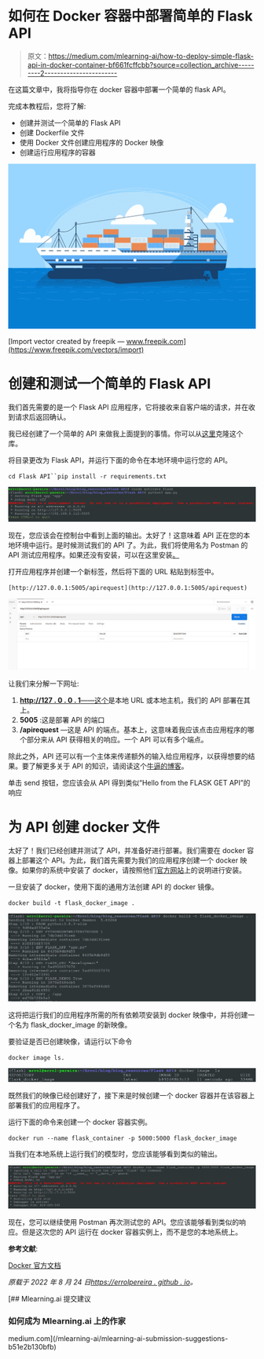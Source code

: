 # 如何在 Docker 容器中部署简单的 Flask API

> 原文：<https://medium.com/mlearning-ai/how-to-deploy-simple-flask-api-in-docker-container-bf661fcffcbb?source=collection_archive---------2----------------------->

在这篇文章中，我将指导你在 docker 容器中部署一个简单的 flask API。

完成本教程后，您将了解:

*   创建并测试一个简单的 Flask API
*   创建 Dockerfile 文件
*   使用 Docker 文件创建应用程序的 Docker 映像
*   创建运行应用程序的容器

![](img/127b409323b67d7f0012a10cf7691cbd.png)

[Import vector created by freepik — www.freepik.com](https://www.freepik.com/vectors/import)

# 创建和测试一个简单的 Flask API

我们首先需要的是一个 Flask API 应用程序，它将接收来自客户端的请求，并在收到请求后返回确认。

我已经创建了一个简单的 API 来做我上面提到的事情。你可以从[这里](https://github.com/errolPereira/blog_resources/tree/main/Flask%20API)克隆这个库。

将目录更改为 Flask API，并运行下面的命令在本地环境中运行您的 API。

`cd Flask API``pip install -r requirements.txt`

![](img/0f3ac2fc969aa3ba6b476acd9bf32261.png)

现在，您应该会在控制台中看到上面的输出。太好了！这意味着 API 正在您的本地环境中运行。是时候测试我们的 API 了。为此，我们将使用名为 Postman 的 API 测试应用程序。如果还没有安装，可以在这里安装[。](https://www.postman.com/downloads/)

打开应用程序并创建一个新标签，然后将下面的 URL 粘贴到标签中。

`[http://127.0.0.1:5005/apirequest](http://127.0.0.1:5005/apirequest)`

![](img/35df367de383c397ff2c4f86d07970b2.png)

让我们来分解一下网址:

1.  [**http://127 . 0 . 0 . 1**——这个](http://127.0.0.1-This)是本地 URL 或本地主机，我们的 API 部署在其上。
2.  **5005** :这是部署 API 的端口
3.  **/apirequest** —这是 API 的端点。基本上，这意味着我应该点击应用程序的哪个部分来从 API 获得相关的响应。一个 API 可以有多个端点。

除此之外，API 还可以有一个主体来传递额外的输入给应用程序，以获得想要的结果。要了解更多关于 API 的知识，请阅读这个[牛逼的博客](https://realpython.com/api-integration-in-python/)。

单击 send 按钮，您应该会从 API 得到类似“Hello from the FLASK GET API”的响应

# 为 API 创建 docker 文件

太好了！我们已经创建并测试了 API，并准备好进行部署。我们需要在 docker 容器上部署这个 API。为此，我们首先需要为我们的应用程序创建一个 docker 映像。如果你的系统中安装了 docker，请按照他们[官方网站](https://docs.docker.com/engine/install/)上的说明进行安装。

一旦安装了 docker，使用下面的通用方法创建 API 的 docker 镜像。

`docker build -t flask_docker_image .`

![](img/95e1a8f3d217682a24d37bbc7e5334ac.png)

这将把运行我们的应用程序所需的所有依赖项安装到 docker 映像中，并将创建一个名为 flask_docker_image 的新映像。

要验证是否已创建映像，请运行以下命令

`docker image ls.`

![](img/391e155e795d863ccdc90f1e3bb6d1f7.png)

既然我们的映像已经创建好了，接下来是时候创建一个 docker 容器并在该容器上部署我们的应用程序了。

运行下面的命令来创建一个 docker 容器实例。

`docker run --name flask_container -p 5000:5000 flask_docker_image`

当我们在本地系统上运行我们的模型时，您应该能够看到类似的输出。

![](img/7e6faf3483c9ebb70d2877c3a4457a29.png)

现在，您可以继续使用 Postman 再次测试您的 API。您应该能够看到类似的响应。但是这次您的 API 运行在 docker 容器实例上，而不是您的本地系统上。

**参考文献**:

[Docker 官方文档](https://docs.docker.com/engine/reference/commandline/run/)

*原载于 2022 年 8 月 24 日*[*https://errolpereira . github . io*](https://errolpereira.github.io/deploy_flask_api_using_docker_container/)*。*

[](/mlearning-ai/mlearning-ai-submission-suggestions-b51e2b130bfb) [## Mlearning.ai 提交建议

### 如何成为 Mlearning.ai 上的作家

medium.com](/mlearning-ai/mlearning-ai-submission-suggestions-b51e2b130bfb)